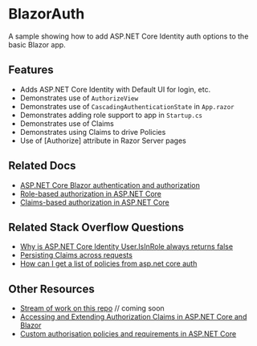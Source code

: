 # BlazorAuth

A sample showing how to add ASP.NET Core Identity auth options to the basic Blazor app.

## Features

- Adds ASP.NET Core Identity with Default UI for login, etc.
- Demonstrates use of `AuthorizeView`
- Demonstrates use of `CascadingAuthenticationState` in `App.razor`
- Demonstrates adding role support to app in `Startup.cs`
- Demonstrates use of Claims
- Demonstrates using Claims to drive Policies
- Use of [Authorize] attribute in Razor Server pages

## Related Docs

- [ASP.NET Core Blazor authentication and authorization](https://docs.microsoft.com/en-us/aspnet/core/security/blazor/?view=aspnetcore-3.1)
- [Role-based authorization in ASP.NET Core](https://docs.microsoft.com/en-us/aspnet/core/security/authorization/roles?view=aspnetcore-3.1)
- [Claims-based authorization in ASP.NET Core](https://docs.microsoft.com/en-us/aspnet/core/security/authorization/claims?view=aspnetcore-3.1)

## Related Stack Overflow Questions

- [Why is ASP.NET Core Identity User.IsInRole always returns false](https://stackoverflow.com/questions/53271496/asp-net-core-identity-2-user-isinrole-always-returns-false)
- [Persisting Claims across requests](https://stackoverflow.com/questions/25292137/persisting-claims-across-requests)
- [How can I get a list of policies from asp.net core auth](https://stackoverflow.com/questions/42811753/how-can-i-get-the-list-of-policies-from-asp-net-core-authentication)

## Other Resources

- [Stream of work on this repo]() // coming soon
- [Accessing and Extending Authorization Claims in ASP.NET Core and Blazor](https://visualstudiomagazine.com/articles/2019/11/01/authorization-claims.aspx)
- [Custom authorisation policies and requirements in ASP.NET Core](https://andrewlock.net/custom-authorisation-policies-and-requirements-in-asp-net-core/)
